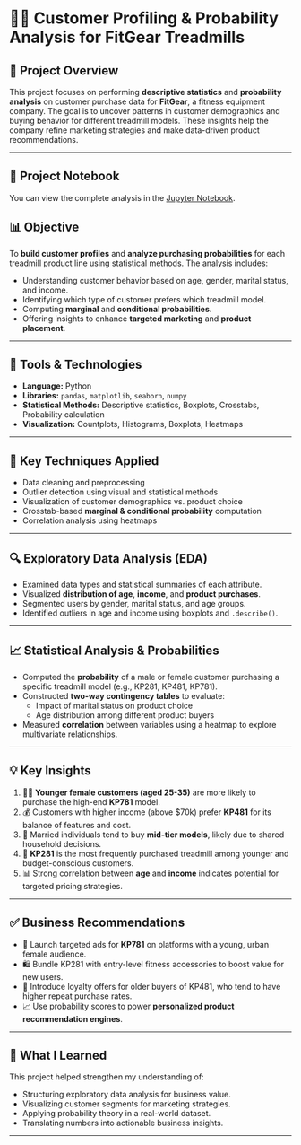 # 🏃‍♂️ Customer Profiling & Probability Analysis for FitGear Treadmills

## 📌 Project Overview

This project focuses on performing **descriptive statistics** and **probability analysis** on customer purchase data for **FitGear**, a fitness equipment company. The goal is to uncover patterns in customer demographics and buying behavior for different treadmill models. These insights help the company refine marketing strategies and make data-driven product recommendations.

---

## 📓 Project Notebook

You can view the complete analysis in the [Jupyter Notebook](./FitGear_Case_Study.ipynb).


## 📊 Objective

To **build customer profiles** and **analyze purchasing probabilities** for each treadmill product line using statistical methods. The analysis includes:

- Understanding customer behavior based on age, gender, marital status, and income.
- Identifying which type of customer prefers which treadmill model.
- Computing **marginal** and **conditional probabilities**.
- Offering insights to enhance **targeted marketing** and **product placement**.

---

## 🧰 Tools & Technologies

- **Language:** Python  
- **Libraries:** `pandas`, `matplotlib`, `seaborn`, `numpy`  
- **Statistical Methods:** Descriptive statistics, Boxplots, Crosstabs, Probability calculation  
- **Visualization:** Countplots, Histograms, Boxplots, Heatmaps

---

## 🧪 Key Techniques Applied

- Data cleaning and preprocessing
- Outlier detection using visual and statistical methods
- Visualization of customer demographics vs. product choice
- Crosstab-based **marginal & conditional probability** computation
- Correlation analysis using heatmaps

---

## 🔍 Exploratory Data Analysis (EDA)

- Examined data types and statistical summaries of each attribute.
- Visualized **distribution of age**, **income**, and **product purchases**.
- Segmented users by gender, marital status, and age groups.
- Identified outliers in age and income using boxplots and `.describe()`.

---

## 📈 Statistical Analysis & Probabilities

- Computed the **probability** of a male or female customer purchasing a specific treadmill model (e.g., KP281, KP481, KP781).
- Constructed **two-way contingency tables** to evaluate:
  - Impact of marital status on product choice
  - Age distribution among different product buyers
- Measured **correlation** between variables using a heatmap to explore multivariate relationships.

---

## 💡 Key Insights

1. 🧍‍♀️ **Younger female customers (aged 25-35)** are more likely to purchase the high-end **KP781** model.
2. 💰 Customers with higher income (above $70k) prefer **KP481** for its balance of features and cost.
3. 💑 Married individuals tend to buy **mid-tier models**, likely due to shared household decisions.
4. 🔢 **KP281** is the most frequently purchased treadmill among younger and budget-conscious customers.
5. 📊 Strong correlation between **age** and **income** indicates potential for targeted pricing strategies.

---

## ✅ Business Recommendations

- 🎯 Launch targeted ads for **KP781** on platforms with a young, urban female audience.
- 🛍️ Bundle KP281 with entry-level fitness accessories to boost value for new users.
- 🧓 Introduce loyalty offers for older buyers of KP481, who tend to have higher repeat purchase rates.
- 📈 Use probability scores to power **personalized product recommendation engines**.

---

## 🧠 What I Learned

This project helped strengthen my understanding of:
- Structuring exploratory data analysis for business value.
- Visualizing customer segments for marketing strategies.
- Applying probability theory in a real-world dataset.
- Translating numbers into actionable business insights.


---
